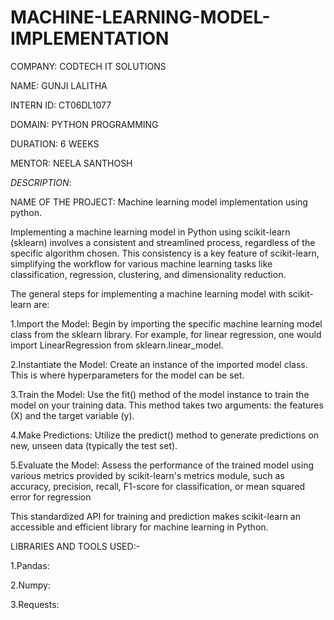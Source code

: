 # MACHINE-LEARNING-MODEL-IMPLEMENTATION

COMPANY: CODTECH IT SOLUTIONS

NAME: GUNJI LALITHA

INTERN ID: CT06DL1077

DOMAIN: PYTHON PROGRAMMING

DURATION: 6 WEEKS

MENTOR: NEELA SANTHOSH

*DESCRIPTION*:

NAME OF THE PROJECT: Machine learning model implementation using python.

Implementing a machine learning model in Python using scikit-learn (sklearn) involves a consistent and streamlined process, regardless of the specific algorithm chosen. This consistency is a key feature of scikit-learn, simplifying the workflow for various machine learning tasks like classification, regression, clustering, and dimensionality reduction.

The general steps for implementing a machine learning model with scikit-learn are:

1.Import the Model: Begin by importing the specific machine learning model class from the sklearn library. For example, for linear regression, one would import LinearRegression from sklearn.linear_model.

2.Instantiate the Model: Create an instance of the imported model class. This is where hyperparameters for the model can be set.

3.Train the Model: Use the fit() method of the model instance to train the model on your training data. This method takes two arguments: the features (X) and the target variable (y).

4.Make Predictions: Utilize the predict() method to generate predictions on new, unseen data (typically the test set).

5.Evaluate the Model: Assess the performance of the trained model using various metrics provided by scikit-learn's metrics module, such as accuracy, precision, recall, F1-score for classification, or mean squared error for regression

This standardized API for training and prediction makes scikit-learn an accessible and efficient library for machine learning in Python.

LIBRARIES AND TOOLS USED:-

1.Pandas:

2.Numpy:

3.Requests:

